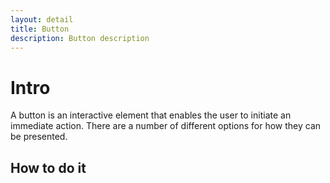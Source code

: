 ```yaml
---
layout: detail
title: Button
description: Button description
---
```


# Intro

A button is an interactive element that enables the user to initiate an immediate action. 
There are a number of different options for how they can be presented.

## How to do it

